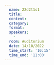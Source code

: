 ```yaml
---
  name: 22d2t1s1
  title: 
  content:
  category: 
  format: 
  speakers: 
    - 
  room: Auditorium
  date: 14/10/2022
  time_start: '10:15'
  time_end: '11:00'
---
```

